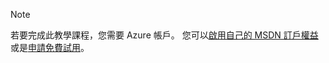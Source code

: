 > [!NOTE]
> 若要完成此教學課程，您需要 Azure 帳戶。 您可以<a href="/pricing/member-offers/msdn-benefits-details/" target="_blank">啟用自己的 MSDN 訂戶權益</a>或是<a href="/pricing/free-trial/" target="_blank">申請免費試用</a>。
> 
> 



<!--HONumber=Jan17_HO3-->


